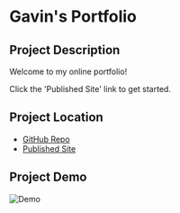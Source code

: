 # Gavin's Portfolio

## Project Description

Welcome to my online portfolio!

Click the 'Published Site' link to get started. 

## Project Location

* [GitHub Repo](https://github.com/Gavin867/Gavins_Portfolio)
* [Published Site](https://gavin867.github.io/Gavins_Portfolio/)

## Project Demo

![Demo]()
